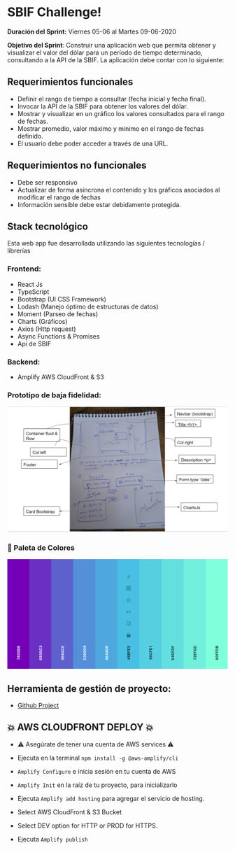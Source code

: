 # SBIF Challenge!

**Duración del Sprint:** 
Viernes 05-06 al Martes 09-06-2020

**Objetivo del Sprint**:
Construir una aplicación web que permita obtener y visualizar el valor del dólar para un período de tiempo determinado, consultando a la API de la SBIF. La aplicación debe contar con lo siguiente:


## Requerimientos funcionales

-   Definir el rango de tiempo a consultar (fecha inicial y fecha final).
-   Invocar la API de la SBIF para obtener los valores del dólar.
-   Mostrar y visualizar en un gráfico los valores consultados para el rango de fechas.
-   Mostrar promedio, valor máximo y mínimo en el rango de fechas definido.
- El usuario debe poder acceder a través de una URL.

## Requerimientos no funcionales

-   Debe ser responsivo
-   Actualizar de forma asíncrona el contenido y los gráficos asociados al modificar el rango de fechas
- Información sensible debe estar debidamente protegida.


## Stack tecnológico

Esta web app fue desarrollada utilizando las siguientes tecnologías / librerías
### Frontend:
 - React Js
 - TypeScript
 - Bootstrap (UI CSS Framework)
 - Lodash (Manejo óptimo de estructuras de datos)
 - Moment (Parseo de fechas)
 - Charts (Gráficos)
 - Axios (Http request)
 - Async Functions & Promises
 - Api de SBIF
### Backend:
- Amplify AWS CloudFront & S3

### Prototipo de baja fidelidad:
![1](src/Components/Utils/whiteboard.PNG)

### :rainbow: Paleta de Colores
![2](src/Components/Utils/palette.PNG)

## Herramienta de gestión de proyecto:

 -  [Github Project](https://github.com/betanyeli/sbif_challenge/projects/1)

## :collision: AWS CLOUDFRONT DEPLOY :collision:

- :warning: Asegúrate de tener una cuenta de AWS services  :warning:

- Ejecuta en la terminal `npm install -g @aws-amplify/cli`

-  `Amplify Configure` e inicia sesión en tu  cuenta de AWS 

- `Amplify Init` en la raíz de tu proyecto, para inicializarlo

- Ejecuta `Amplify add hosting`  para agregar el servicio de hosting.

- Select AWS CloudFront & S3 Bucket

- Select DEV option for HTTP or PROD for HTTPS.

- Ejecuta `Amplify publish`